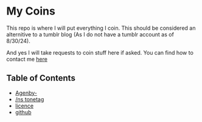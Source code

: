 # My Coins

This repo is where I will put everything I coin. This should be considered an alternitive to a tumblr blog (As I do not have a tumblr account as of 8/30/24).

And yes I will take requests to coin stuff here if asked. You can find how to contact me [here](https://about.showierdata.xyz)

## Table of Contents
- [Agenby-](./agenby-8-31-24.md)
- [/ns tonetag](./tonetag-ns-8-unkown-24.md)
- [licence](./wikis.md)
- [github](https://github.com/showierdata9978/coining-site)